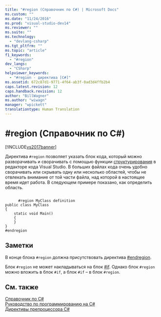 ```yaml
---
title: "#region (Справочник по C#) | Microsoft Docs"
ms.custom: ""
ms.date: "11/24/2016"
ms.prod: "visual-studio-dev14"
ms.reviewer: ""
ms.suite: ""
ms.technology: 
  - "devlang-csharp"
ms.tgt_pltfrm: ""
ms.topic: "article"
f1_keywords: 
  - "#region"
dev_langs: 
  - "CSharp"
helpviewer_keywords: 
  - "#region - директива [C#]"
ms.assetid: 672c87d1-9771-4f64-ab3f-0ad3d4ffb2b4
caps.latest.revision: 12
caps.handback.revision: 12
author: "BillWagner"
ms.author: "wiwagn"
manager: "wpickett"
translationtype: Human Translation
---
```

# #region (Справочник по C#)
[!INCLUDE[vs2017banner](../../../csharp/includes/vs2017banner.md)]

Директива `#region` позволяет указать блок кода, который можно разворачивать и сворачивать с помощью функции [структурирования](/visual-studio/ide/outlining) в редакторе кода Visual Studio.  В больших файлах кода очень удобно сворачивать или скрывать одну или несколько областей, чтобы не отвлекать внимание от той части файла, над которой в настоящее время идет работа.  В следующем примере показано, как определить область.  
  
```  
  
      #region MyClass definition  
public class MyClass   
{  
    static void Main()   
    {  
    }  
}  
#endregion  
```  
  
## Заметки  
 В конце блока `#region` должна присутствовать директива [\#endregion](../../../csharp/language-reference/preprocessor-directives/preprocessor-endregion.md).  
  
 Блок `#region` не может накладываться на блок [\#if](../../../csharp/language-reference/preprocessor-directives/preprocessor-if.md).  Однако блок `#region` можно вложить в блок `#if`, а блок `#if` – в блок `#region`.  
  
## См. также  
 [Справочник по C\#](../../../csharp/language-reference/index.md)   
 [Руководство по программированию на C\#](../../../csharp/programming-guide/index.md)   
 [Директивы препроцессора C\#](../../../csharp/language-reference/preprocessor-directives/index.md)